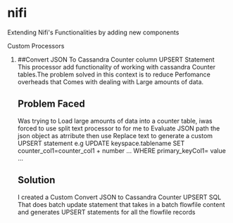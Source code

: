 # nifi
Extending Nifi's Functionalities by adding new components 

Custom Processors 
1.  ##Convert JSON To Cassandra Counter column UPSERT Statement     
    This processor add functionality of working with cassandra Counter tables.The problem solved in this context is to 
    reduce Perfomance overheads that Comes with dealing with Large amounts of data.
    
    ## Problem Faced     
    Was trying to Load large amounts of data into a counter table, iwas forced to use split text 
    processor to for me to Evaluate JSON path the json object as atrribute then use Replace text to generate a custom 
    UPSERT statement e.g UPDATE keyspace.tablename SET counter_col1=counter_col1 + number ... WHERE primary_keyCol1= 
    value ...
    
    ## Solution
  
    I created a Custom Convert JSON to Cassandra Counter UPSERT SQL That does batch update statement that takes in a 
    batch flowfile content and generates UPSERT statements for all the flowfile records 
    
